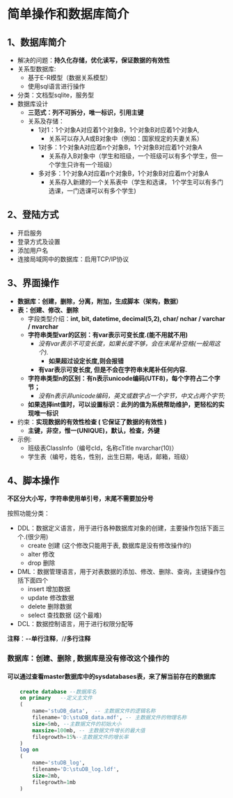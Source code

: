 # 简单操作和数据库简介

## 1、**数据库简介** 

* 解决的问题：**持久化存储，优化读写，保证数据的有效性**
* 关系型数据库:
  * 基于E-R模型（数据关系模型）
  * 使用sql语言进行操作
* 分类：文档型sqlite，服务型
* 数据库设计
  * **三范式：列不可拆分，唯一标识，引用主键**
  * 关系及存储：
    * 1对1：1个对象A对应着1个对象B，1个对象B对应着1个对象A,
      * 关系可以存入A或B对象中（例如：国家规定的夫妻关系）
    * 1对多：1个对象A对应着n个对象B，1个对象B对应着1个对象A
      * 关系存入B对象中（学生和班级，一个班级可以有多个学生，但一个学生只许有一个班级）
    * 多对多：1个对象A对应着n个对象B，1个对象B对应着m个对象A
      * 关系存入新建的一个关系表中（学生和选课， 1个学生可以有多门选课，一门选课可以有多个学生\)

## 2、登陆方式

* 开启服务
* 登录方式及设置
* 添加用户名
* 连接局域网中的数据库：启用TCP/IP协议

## 3、界面操作

* **数据库：创建，删除，分离，附加，生成脚本（架构，数据）**
* **表：创建、修改、删除**
  * 字段类型介绍：**int, bit, datetime, decimal\(5,2\), char/ nchar / varchar / nvarchar**
  * **字符串类型var的区别：有var表示可变长度.\(能不用就不用\)**
    * _没有var表示不可变长度，如果长度不够，会在末尾补空格\(一般用这个\)._
      * **如果超过设定长度,则会报错**
    * **有var表示可变长度, 但是不会在字符串末尾补任何内容.**
  * **字符串类型n的区别：有n表示unicode编码\(UTF8\)，每个字符占二个字节；**
    * _没有n表示非unicode编码，英文或数字占一个字节，中文占两个字节;_
  * **如果选择int值时，可以设置标识：此列的值为系统帮助维护，更轻松的实现唯一标识**
* 约束：**实现数据的有效性检查 \( 它保证了数据的有效性 \)**
  * **主键，非空，惟一\(UNIQUE\)，默认，检查，外键**
* 示例:
  * 班级表ClassInfo（编号cId，名称cTitle nvarchar\(10\)）
  * 学生表（编号，姓名，性别，出生日期，电话，邮箱，班级）

## 4、脚本操作

**不区分大小写，字符串使用单引号，末尾不需要加分号**

按照功能分类：

* DDL：数据定义语言，用于进行各种数据库对象的创建，主要操作包括下面三个.\(很少用\)
  * create 创建 \(这个修改只能用于表,  数据库是没有修改操作的\)
  * alter    修改
  * drop    删除
* DML：数据管理语言，用于对表数据的添加、修改、删除、查询，主键操作包括下面四个
  * insert     增加数据
  * update   修改数据
  * delete     删除数据
  * select     查找数据 \(这个最难\)
* DCL：数据控制语言，用于进行权限分配等

**注释**：**--单行注释**，/**/多行注释**

### 数据库：创建、删除 ,  数据库是没有修改这个操作的

#### 可以通过查看master数据库中的sysdatabases表，来了解当前存在的数据库

```sql
    create database --数据库名
    on primary   --定义主文件
    (
        name='stuDB_data',  -- 主数据文件的逻辑名称
        filename='D:\stuDB_data.mdf', -- 主数据文件的物理名称
        size=5mb, --主数据文件的初始大小
        maxsize=100mb, -- 主数据文件增长的最大值
        filegrowth=15%--主数据文件的增长率
    )
    log on
    (
        name='stuDB_log',
        filename='D:\stuDB_log.ldf',
        size=2mb,
        filegrowth=1mb
    )
```













